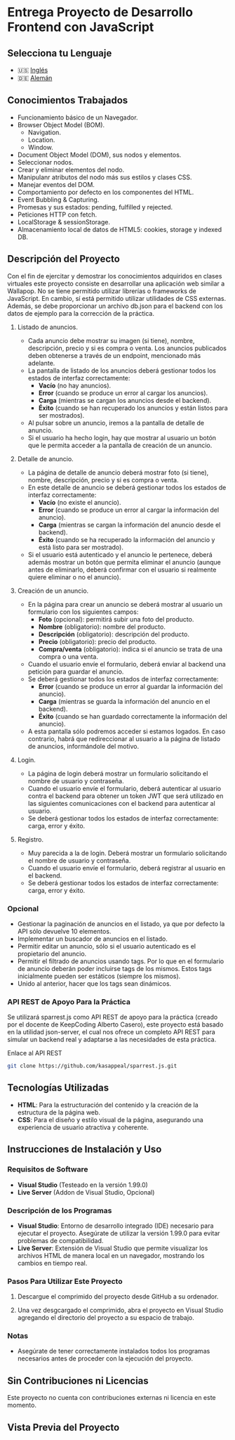 # Entrega Proyecto de Desarrollo Frontend con JavaScript

## Selecciona tu Lenguaje

- 🇺🇸 [Inglés](README.md)
- 🇩🇪 [Alemán](README.de.md)

## Conocimientos Trabajados

- Funcionamiento básico de un Navegador.
- Browser Object Model (BOM).
  - Navigation.
  - Location.
  - Window.
- Document Object Model (DOM), sus nodos y elementos.
- Seleccionar nodos.
- Crear y eliminar elementos del nodo.
- Manipulanr atributos del nodo más sus estilos y clases CSS.
- Manejar eventos del DOM.
- Comportamiento por defecto en los componentes del HTML.
- Event Bubbling & Capturing.
- Promesas y sus estados: pending, fulfilled y rejected.
- Peticiones HTTP con fetch.
- LocalStorage & sessionStorage.
- Almacenamiento local de datos de HTML5: cookies, storage y indexed DB.

## Descripción del Proyecto

Con el fin de ejercitar y demostrar los conocimientos adquiridos en clases virtuales este proyecto consiste en desarrollar una aplicación web similar a Wallapop. No se tiene permitido utilizar librerías o frameworks de JavaScript. En cambio, sí está permitido utilizar utilidades de CSS externas.  
Además, se debe proporcionar un archivo db.json para el backend con los datos de ejemplo para la corrección de la práctica.

1. Listado de anuncios.
   - Cada anuncio debe mostrar su imagen (si tiene), nombre, descripción, precio y si es compra o venta. Los anuncios publicados deben obtenerse a través de un endpoint, mencionado más adelante.
   - La pantalla de listado de los anuncios deberá gestionar todos los estados de interfaz correctamente:
     - **Vacío** (no hay anuncios).
     - **Error** (cuando se produce un error al cargar los anuncios).
     - **Carga** (mientras se cargan los anuncios desde el backend).
     - **Éxito** (cuando se han recuperado los anuncios y están listos para ser mostrados).
   - Al pulsar sobre un anuncio, iremos a la pantalla de detalle de anuncio.
   - Si el usuario ha hecho login, hay que mostrar al usuario un botón que le permita acceder a la pantalla de creación de un anuncio.

2. Detalle de anuncio.
   - La página de detalle de anuncio deberá mostrar foto (si tiene), nombre, descripción, precio y si es compra o venta.
   - En este detalle de anuncio se deberá gestionar todos los estados de interfaz correctamente:
     - **Vacío** (no existe el anuncio).
     - **Error** (cuando se produce un error al cargar la información del anuncio).
     - **Carga** (mientras se cargan la información del anuncio desde el backend).
     - **Éxito** (cuando se ha recuperado la información del anuncio y está listo para ser mostrado).
   - Si el usuario está autenticado y el anuncio le pertenece, deberá además mostrar un botón que permita eliminar el anuncio (aunque antes de eliminarlo, deberá confirmar con el usuario si realmente quiere eliminar o no el anuncio).

3. Creación de un anuncio.

    - En la página para crear un anuncio se deberá mostrar al usuario un formulario con los siguientes campos:
        - **Foto** (opcional): permitirá subir una foto del producto.
        - **Nombre** (obligatorio): nombre del producto.
        - **Descripción** (obligatorio): descripción del producto.
        - **Precio** (obligatorio): precio del producto.
        - **Compra/venta** (obligatorio): indica si el anuncio se trata de una compra o una venta.
    - Cuando el usuario envíe el formulario, deberá enviar al backend una petición para guardar el anuncio.
    - Se deberá gestionar todos los estados de interfaz correctamente:
        - **Error** (cuando se produce un error al guardar la información del anuncio).
        - **Carga** (mientras se guarda la información del anuncio en el backend).
        - **Éxito** (cuando se han guardado correctamente la información del anuncio).
    - A esta pantalla sólo podremos acceder si estamos logados. En caso contrario, habrá que redireccionar al usuario a la página de listado de anuncios, informándole del motivo.

4. Login.

    - La página de login deberá mostrar un formulario solicitando el nombre de usuario y contraseña.
    - Cuando el usuario envíe el formulario, deberá autenticar al usuario contra el backend para obtener un token JWT que será utilizado en las siguientes comunicaciones con el backend para autenticar al usuario.
    - Se deberá gestionar todos los estados de interfaz correctamente: carga, error y éxito.

5. Registro.

    - Muy parecida a la de login. Deberá mostrar un formulario solicitando el nombre de usuario y contraseña.
    - Cuando el usuario envíe el formulario, deberá registrar al usuario en el backend.
    - Se deberá gestionar todos los estados de interfaz correctamente: carga, error y éxito.

### Opcional

- Gestionar la paginación de anuncios en el listado, ya que por defecto la API sólo devuelve 10 elementos.
- Implementar un buscador de anuncios en el listado.
- Permitir editar un anuncio, sólo si el usuario autenticado es el propietario del anuncio.
- Permitir el filtrado de anuncios usando tags. Por lo que en el formulario de anuncio deberán poder incluirse tags de los mismos. Estos tags inicialmente pueden ser estáticos (siempre los mismos).
- Unido al anterior, hacer que los tags sean dinámicos.

### API REST de Apoyo Para la Práctica

Se utilizará sparrest.js como API REST de apoyo para la práctica (creado por el docente de KeepCoding Alberto Casero), este proyecto está basado en la utilidad json-server, el cual nos ofrece un completo API REST para simular un backend real y adaptarse a las necesidades de esta práctica.

Enlace al API REST

```bash
git clone https://github.com/kasappeal/sparrest.js.git
```

## Tecnologías Utilizadas

- **HTML**: Para la estructuración del contenido y la creación de la estructura de la página web.
- **CSS**: Para el diseño y estilo visual de la página, asegurando una experiencia de usuario atractiva y coherente.

## Instrucciones de Instalación y Uso

### Requisitos de Software

- **Visual Studio** (Testeado en la versión 1.99.0)
- **Live Server** (Addon de Visual Studio, Opcional)

### Descripción de los Programas

- **Visual Studio**: Entorno de desarrollo integrado (IDE) necesario para ejecutar el proyecto. Asegúrate de utilizar la versión 1.99.0 para evitar problemas de compatibilidad.
- **Live Server**: Extensión de Visual Studio que permite visualizar los archivos HTML de manera local en un navegador, mostrando los cambios en tiempo real.

### Pasos Para Utilizar Este Proyecto

1. Descargue el comprimido del proyecto desde GitHub a su ordenador.

2. Una vez desgcargado el comprimido, abra el proyecto en Visual Studio agregando el directorio del proyecto a su espacio de trabajo.

### Notas

- Asegúrate de tener correctamente instalados todos los programas necesarios antes de proceder con la ejecución del proyecto.

## Sin Contribuciones ni Licencias

Este proyecto no cuenta con contribuciones externas ni licencia en este momento.

## Vista Previa del Proyecto
